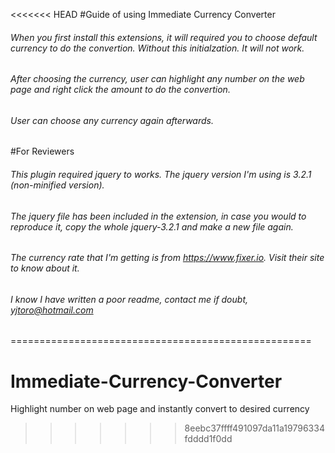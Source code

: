 <<<<<<< HEAD
#Guide of using Immediate Currency Converter

###### When you first install this extensions, it will required you to choose default currency to do the convertion. Without this initialzation. It will not work.

###### After choosing the currency, user can highlight any number on the web page and right click the amount to do the convertion.

###### User can choose any currency again afterwards.

#For Reviewers

###### This plugin required jquery to works. The jquery version I'm using is 3.2.1 (non-minified version). 

###### The jquery file has been included in the extension, in case you would to reproduce it, copy the whole jquery-3.2.1 and make a new file again.

###### The currency rate that I'm getting is from https://www.fixer.io. Visit their site to know about it.

###### *I know I have written a poor readme, contact me if doubt, yjtoro@hotmail.com*
====================================================
# Immediate-Currency-Converter
Highlight number on web page and instantly convert to desired currency
>>>>>>> 8eebc37ffff491097da11a19796334fdddd1f0dd
